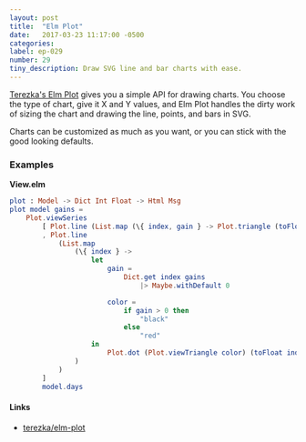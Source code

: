 ```yaml
---
layout: post
title:  "Elm Plot"
date:   2017-03-23 11:17:00 -0500
categories:
label: ep-029
number: 29
tiny_description: Draw SVG line and bar charts with ease.
---
```


[Terezka's Elm Plot](http://package.elm-lang.org/packages/terezka/elm-plot/latest) gives you a simple API for drawing charts. You choose the type of chart, give it X and Y values, and Elm Plot handles the dirty work of sizing the chart and drawing the line, points, and bars in SVG.

Charts can be customized as much as you want, or you can stick with the good looking defaults.

### Examples

**View.elm**

```elm
plot : Model -> Dict Int Float -> Html Msg
plot model gains =
    Plot.viewSeries
        [ Plot.line (List.map (\{ index, gain } -> Plot.triangle (toFloat index) gain))
        , Plot.line
            (List.map
                (\{ index } ->
                    let
                        gain =
                            Dict.get index gains
                                |> Maybe.withDefault 0

                        color =
                            if gain > 0 then
                                "black"
                            else
                                "red"
                    in
                        Plot.dot (Plot.viewTriangle color) (toFloat index) gain
                )
            )
        ]
        model.days
```

#### Links

* [terezka/elm-plot](http://package.elm-lang.org/packages/terezka/elm-plot/latest)
